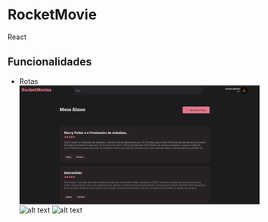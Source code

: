 # RocketMovie

React 
## Funcionalidades

- Rotas
![alt text](./src/assets/image.png)
![alt text](./src/assets/image-1.png.png)
![alt text](./src/assets/image-2.png.png)